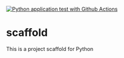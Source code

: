 [![Python application test with Github Actions](https://github.com/Gr1ft3r/scaffold/actions/workflows/main.yml/badge.svg)](https://github.com/Gr1ft3r/scaffold/actions/workflows/main.yml)

# scaffold
This is a project scaffold for Python
